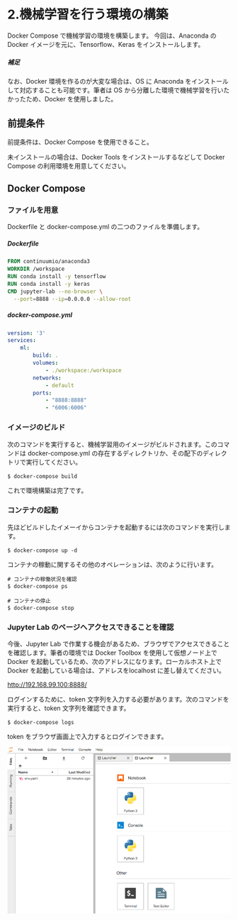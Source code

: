 # 2.機械学習を行う環境の構築

Docker Compose で機械学習の環境を構築します。
今回は、Anaconda の Docker イメージを元に、Tensorflow、Keras をインストールします。

##### 補足

なお、Docker 環境を作るのが大変な場合は、OS に Anaconda をインストールして対応することも可能です。筆者は OS から分離した環境で機械学習を行いたかったため、Docker を使用しました。


## 前提条件

前提条件は、Docker Compose を使用できること。

未インストールの場合は、Docker Tools をインストールするなどして Docker Compose の利用環境を用意してください。

## Docker Compose

### ファイルを用意

Dockerfile と docker-compose.yml の二つのファイルを準備します。

##### Dockerfile

```Dockerfile
FROM continuumio/anaconda3
WORKDIR /workspace
RUN conda install -y tensorflow
RUN conda install -y keras
CMD jupyter-lab --no-browser \
  --port=8888 --ip=0.0.0.0 --allow-root
```

##### docker-compose.yml

```yaml
version: '3'
services:
    ml:
        build: .
        volumes:
            - ./workspace:/workspace
        networks:
            - default
        ports:
            - "8888:8888"
            - "6006:6006"
```

### イメージのビルド

次のコマンドを実行すると、機械学習用のイメージがビルドされます。このコマンドは docker-compose.yml の存在するディレクトリか、その配下のディレクトリで実行してください。

```shell
$ docker-compose build
```

これで環境構築は完了です。

### コンテナの起動

先ほどビルドしたイメーイからコンテナを起動するには次のコマンドを実行します。

```shell
$ docker-compose up -d
```

コンテナの稼動に関するその他のオペレーションは、次のように行います。


```shell
# コンテナの稼働状況を確認
$ docker-compose ps

# コンテナの停止
$ docker-compose stop
```


### Jupyter Lab のページへアクセスできることを確認

今後、Jupyter Lab で作業する機会があるため、ブラウザでアクセスできることを確認します。筆者の環境では Docker Toolbox を使用して仮想ノード上で Docker を起動しているため、次のアドレスになります。ローカルホスト上で Docker を起動している場合は、アドレスをlocalhost に差し替えてください。

http://192.168.99.100:8888/

ログインするために、token 文字列を入力する必要があります。次のコマンドを実行すると、token 文字列を確認できます。

```
$ docker-compose logs
```

token をブラウザ画面上で入力するとログインできます。

![JupyterLab](image/JupyterLab.png)
